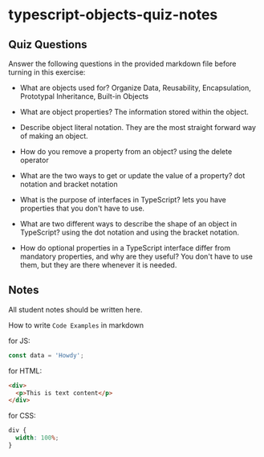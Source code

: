 # typescript-objects-quiz-notes

## Quiz Questions

Answer the following questions in the provided markdown file before turning in this exercise:

- What are objects used for? Organize Data, Reusability, Encapsulation, Prototypal Inheritance, Built-in Objects

- What are object properties? The information stored within the object.

- Describe object literal notation. They are the most straight forward way of making an object.

- How do you remove a property from an object? using the delete operator

- What are the two ways to get or update the value of a property? dot notation and bracket notation

- What is the purpose of interfaces in TypeScript? lets you have properties that you don't have to use.

- What are two different ways to describe the shape of an object in TypeScript? using the dot notation and using the bracket notation.

- How do optional properties in a TypeScript interface differ from mandatory properties, and why are they useful? You don't have to use them, but they are there whenever it is needed.

## Notes

All student notes should be written here.

How to write `Code Examples` in markdown

for JS:

```javascript
const data = 'Howdy';
```

for HTML:

```html
<div>
  <p>This is text content</p>
</div>
```

for CSS:

```css
div {
  width: 100%;
}
```
